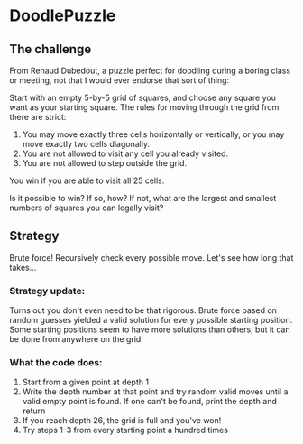 # DoodlePuzzle

## The challenge
From Renaud Dubedout, a puzzle perfect for doodling during a boring class or meeting, not that I would ever endorse that sort of thing:

Start with an empty 5-by-5 grid of squares, and choose any square you want as your starting square. The rules for moving through the grid from there are strict:

1. You may move exactly three cells horizontally or vertically, or you may move exactly two cells diagonally.
2. You are not allowed to visit any cell you already visited.
3. You are not allowed to step outside the grid.

You win if you are able to visit all 25 cells.

Is it possible to win? If so, how? If not, what are the largest and smallest numbers of squares you can legally visit?

## Strategy
Brute force! Recursively check every possible move. Let's see how long that takes... 

### Strategy update:

Turns out you don't even need to be that rigorous. Brute force based on random guesses yielded a valid solution for every possible starting position. Some starting positions seem to have more solutions than others, but it can be done from anywhere on the grid!

### What the code does:

1. Start from a given point at depth 1
2. Write the depth number at that point and try random valid moves until a valid empty point is found. If one can't be found, print the depth and return
3. If you reach depth 26, the grid is full and you've won!
4. Try steps 1-3 from every starting point a hundred times
